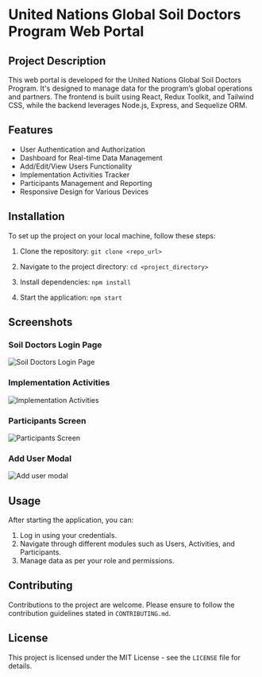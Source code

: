 # United Nations Global Soil Doctors Program Web Portal

## Project Description

This web portal is developed for the United Nations Global Soil Doctors Program. It's designed to manage data for the program’s global operations and partners. The frontend is built using React, Redux Toolkit, and Tailwind CSS, while the backend leverages Node.js, Express, and Sequelize ORM.

## Features

- User Authentication and Authorization
- Dashboard for Real-time Data Management
- Add/Edit/View Users Functionality
- Implementation Activities Tracker
- Participants Management and Reporting
- Responsive Design for Various Devices

## Installation

To set up the project on your local machine, follow these steps:

1. Clone the repository:
   `git clone <repo_url>`

2. Navigate to the project directory:
   `cd <project_directory>`

3. Install dependencies:
   `npm install`

4. Start the application:
   `npm start`

## Screenshots

### Soil Doctors Login Page

![Soil Doctors Login Page](https://github.com/wilkieE/Jambo-App/assets/48595932/f4982d25-2326-4ab7-8d8c-ca0c342bf708)

### Implementation Activities

![Implementation Activities](https://github.com/wilkieE/Jambo-App/assets/48595932/305c9e09-f543-4a4b-a4e8-a50899e71e05)

### Participants Screen

![Participants Screen](https://github.com/wilkieE/Jambo-App/assets/48595932/275309b6-ead7-40cb-8abd-fd4655b8a2dc)

### Add User Modal

![Add user modal](https://github.com/wilkieE/Jambo-App/assets/48595932/09ea3aa8-2228-400e-81a7-7a14998610f2)

## Usage

After starting the application, you can:

1. Log in using your credentials.
2. Navigate through different modules such as Users, Activities, and Participants.
3. Manage data as per your role and permissions.

## Contributing

Contributions to the project are welcome. Please ensure to follow the contribution guidelines stated in `CONTRIBUTING.md`.

## License

This project is licensed under the MIT License - see the `LICENSE` file for details.
